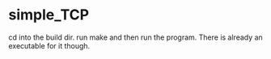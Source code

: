 # simple_TCP

cd into the build dir. run make and then run the program. There is already an executable for it though.

